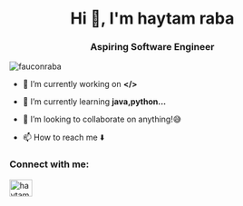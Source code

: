 <h1 align="center">Hi 👋, I'm haytam raba</h1>
<h3 align="center">Aspiring Software Engineer</h3>


<p align="left"> <img src="https://komarev.com/ghpvc/?username=fauconraba&label=Profile%20views&color=0e75b6&style=flat" alt="fauconraba" /> </p>

- 🔭 I’m currently working on **</>**

- 🌱 I’m currently learning **java,python...**
- 💞️ I’m looking to collaborate on anything!😅
- 📫 How to reach me ⬇️

<h3 align="left">Connect with me:</h3>
<p align="left">
<a href="https://linkedin.com/in/haytam raba" target="blank"><img align="center" src="https://raw.githubusercontent.com/rahuldkjain/github-profile-readme-generator/master/src/images/icons/Social/linked-in-alt.svg" alt="haytam raba" height="30" width="40" /></a>
</p>



